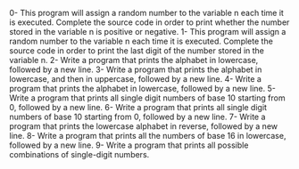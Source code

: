 0- This program will assign a random number to the variable n each time it is executed. Complete the source code in order to print whether the number stored in the variable n is positive or negative.
1- This program will assign a random number to the variable n each time it is executed. Complete the source code in order to print the last digit of the number stored in the variable n.
2- Write a program that prints the alphabet in lowercase, followed by a new line.
3- Write a program that prints the alphabet in lowercase, and then in uppercase, followed by a new line.
4- Write a program that prints the alphabet in lowercase, followed by a new line.
5- Write a program that prints all single digit numbers of base 10 starting from 0, followed by a new line.
6- Write a program that prints all single digit numbers of base 10 starting from 0, followed by a new line.
7- Write a program that prints the lowercase alphabet in reverse, followed by a new line.
8- Write a program that prints all the numbers of base 16 in lowercase, followed by a new line.
9- Write a program that prints all possible combinations of single-digit numbers.
